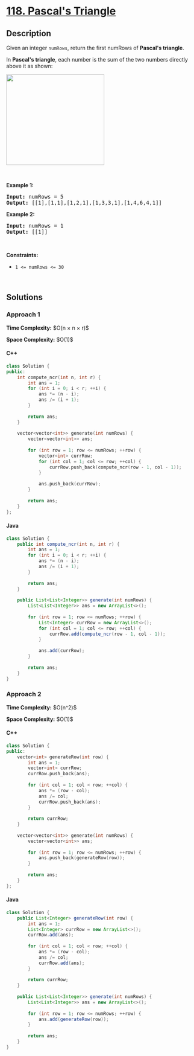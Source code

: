 # [118. Pascal's Triangle](https://leetcode.com/problems/pascals-triangle)

## Description

<p>Given an integer <code>numRows</code>, return the first numRows of <strong>Pascal&#39;s triangle</strong>.</p>

<p>In <strong>Pascal&#39;s triangle</strong>, each number is the sum of the two numbers directly above it as shown:</p>
<img alt="" src="https://fastly.jsdelivr.net/gh/doocs/leetcode@main/solution/0100-0199/0118.Pascal%27s%20Triangle/images/PascalTriangleAnimated2.gif" style="height:240px; width:260px" />
<p>&nbsp;</p>
<p><strong class="example">Example 1:</strong></p>
<pre><strong>Input:</strong> numRows = 5
<strong>Output:</strong> [[1],[1,1],[1,2,1],[1,3,3,1],[1,4,6,4,1]]
</pre><p><strong class="example">Example 2:</strong></p>
<pre><strong>Input:</strong> numRows = 1
<strong>Output:</strong> [[1]]
</pre>
<p>&nbsp;</p>
<p><strong>Constraints:</strong></p>

<ul>
    <li><code>1 &lt;= numRows &lt;= 30</code></li>
</ul>
<p>&nbsp;</p>

## Solutions

### **Approach 1**

<p><strong>Time Complexity:</strong> $O(n × n × r)$</p>
<p><strong>Space Complexity:</strong> $O(1)$</p>

<!-- tabs:start -->

#### C++

```cpp
class Solution {
public:
    int compute_ncr(int n, int r) {
        int ans = 1;
        for (int i = 0; i < r; ++i) {
            ans *= (n - i);
            ans /= (i + 1);
        }
        
        return ans;
    }
    
    vector<vector<int>> generate(int numRows) {
        vector<vector<int>> ans;
        
        for (int row = 1; row <= numRows; ++row) {
            vector<int> currRow;
            for (int col = 1; col <= row; ++col) {
                currRow.push_back(compute_ncr(row - 1, col - 1));
            }
            
            ans.push_back(currRow);
        }
        
        return ans;
    }
};
```

#### Java

```java
class Solution {
    public int compute_ncr(int n, int r) {
        int ans = 1;
        for (int i = 0; i < r; ++i) {
            ans *= (n - i);
            ans /= (i + 1);
        }
        
        return ans;
    }
    
    public List<List<Integer>> generate(int numRows) {
        List<List<Integer>> ans = new ArrayList<>();
        
        for (int row = 1; row <= numRows; ++row) {
            List<Integer> currRow = new ArrayList<>();
            for (int col = 1; col <= row; ++col) {
                currRow.add(compute_ncr(row - 1, col - 1));
            }
            
            ans.add(currRow);
        }
        
        return ans;
    }
}
```

<!-- tabs:end -->

### **Approach 2**

<p><strong>Time Complexity:</strong> $O(n^2)$</p>
<p><strong>Space Complexity:</strong> $O(1)$</p>

<!-- tabs:start -->

#### C++

```cpp
class Solution {
public:
    vector<int> generateRow(int row) {
        int ans = 1;
        vector<int> currRow;
        currRow.push_back(ans);
        
        for (int col = 1; col < row; ++col) {
            ans *= (row - col);
            ans /= col;
            currRow.push_back(ans);
        }
        
        return currRow;
    }
    
    vector<vector<int>> generate(int numRows) {
        vector<vector<int>> ans;
        
        for (int row = 1; row <= numRows; ++row) {
            ans.push_back(generateRow(row));
        }
        
        return ans;
    }
};
```

#### Java

```java
class Solution {
    public List<Integer> generateRow(int row) {
        int ans = 1;
        List<Integer> currRow = new ArrayList<>();
        currRow.add(ans);
        
        for (int col = 1; col < row; ++col) {
            ans *= (row - col);
            ans /= col;
            currRow.add(ans);
        }
        
        return currRow;
    }
    
    public List<List<Integer>> generate(int numRows) {
        List<List<Integer>> ans = new ArrayList<>();
        
        for (int row = 1; row <= numRows; ++row) {
            ans.add(generateRow(row));
        }
        
        return ans;
    }
}
```

<!-- tabs:end -->